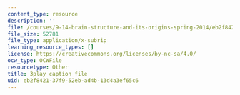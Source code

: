 ```yaml
---
content_type: resource
description: ''
file: /courses/9-14-brain-structure-and-its-origins-spring-2014/eb2f842137f952ebad4b13d4a3ef65c6_555140.vtt
file_size: 52781
file_type: application/x-subrip
learning_resource_types: []
license: https://creativecommons.org/licenses/by-nc-sa/4.0/
ocw_type: OCWFile
resourcetype: Other
title: 3play caption file
uid: eb2f8421-37f9-52eb-ad4b-13d4a3ef65c6
---
```

